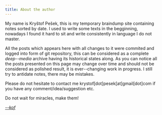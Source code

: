 ```yaml
---
title: About the author
---
```


My name is Kryštof Pešek, this is my temporary braindump site containing notes sorted by date. I used to write some texts in the begginning, nowadays I found it hard to sit and write consistently in language I do not master.

All the posts which appears here with all changes to it were commited and logged into form of git repository, this can be considered as a complete _deep--media_ archive having its historical states along. As you can notice all the posts presented on this page may change over time and should not be considered as polished result, it is ever--changing work in progress. I still try to antidate notes, there may be mistakes.


Please do not hesitate to contact me krystof[dot]pesek[at]gmail[dot]com if you have any comment/idea/suggestion etc.

Do not wait for miracles, make them!

[_--kof_](https://github.com/k0f)
